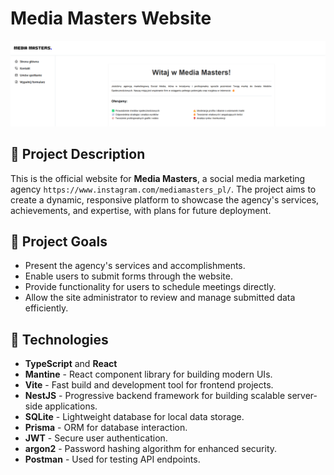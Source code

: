 # Media Masters Website
![Website preview](./screens/main.png)
## 📖 Project Description
This is the official website for **Media Masters**, a social media marketing agency `https://www.instagram.com/mediamasters_pl/`. The project aims to create a dynamic, responsive platform to showcase the agency's services, achievements, and expertise, with plans for future deployment.

## 🎯 Project Goals
- Present the agency's services and accomplishments.
- Enable users to submit forms through the website.
- Provide functionality for users to schedule meetings directly.
- Allow the site administrator to review and manage submitted data efficiently.


## 🚀 Technologies
- **TypeScript** and **React** 
- **Mantine** - React component library for building modern UIs.
- **Vite** - Fast build and development tool for frontend projects.
- **NestJS** - Progressive backend framework for building scalable server-side applications.
- **SQLite** - Lightweight database for local data storage.
- **Prisma** - ORM for database interaction.
- **JWT** - Secure user authentication.
- **argon2** - Password hashing algorithm for enhanced security.
- **Postman** - Used for testing API endpoints.
